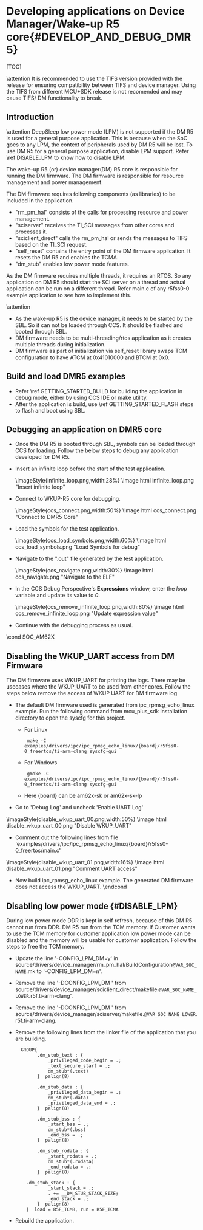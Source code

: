 # Developing applications on  Device Manager/Wake-up R5 core{#DEVELOP_AND_DEBUG_DMR5}

[TOC]

\attention It is recommended to use the TIFS version provided with the release for ensuring compatibility between TIFS and device manager. Using the TIFS from different MCU+SDK release is not recomended and may cause TIFS/ DM functionality to break.

## Introduction

\attention DeepSleep low power mode (LPM) is not supported if the DM R5 is used for a general purpose application. This is because when the SoC goes to any LPM, the context of peripherals used by DM R5 will be lost. To use DM R5 for a general purpose application, disable LPM support. Refer \ref DISABLE_LPM to know how to disable LPM.

 The wake-up R5 (or) device manager(DM) R5 core is responsible for running the DM firmware. The DM firmware is
 responsible for resource management and power management.

The DM firmware requires following components (as libraries) to be included in the application.
  - "rm_pm_hal" consists of the calls for processing resource and power management.
  - "sciserver" receives the TI_SCI messages from other cores and processes it.
  - "sciclient_direct" calls the rm_pm_hal or sends the messages to TIFS based on the TI_SCI request.
  - "self_reset" contains the entry point of the DM firmware application. It resets the DM R5 and enables the TCMA.
  - "dm_stub" enables low power mode features.

As the DM firmware requires multiple threads, it requires an RTOS. So any application on DM R5 should start the SCI server on a thread and actual application can be run on a different thread. Refer main.c of any r5fss0-0 example application to see how to implement this.

\attention
- As the wake-up R5 is the device manager, it needs to be started by the SBL. So it can not be loaded through CCS.
It should be flashed and booted through SBL.
- DM firmware needs to be multi-threading/rtos application as it creates multiple threads during initialization.
- DM firmware as part of initialization via self_reset library swaps TCM configuration to have ATCM at 0x41010000 and BTCM at 0x0.

## Build and load DMR5 examples

- Refer \ref GETTING_STARTED_BUILD for building the application in debug mode, either by using CCS IDE or make utility.
- After the application is build, use \ref GETTING_STARTED_FLASH steps to flash and boot using SBL.

## Debugging an application on DMR5 core

- Once the DM R5 is booted through SBL, symbols can be loaded through CCS for loading.
Follow the below steps to debug any application developed for DM R5.

 - Insert an infinite loop before the start of the test application.

    \imageStyle{infinite_loop.png,width:28%}
    \image html infinite_loop.png "Insert infinite loop"

 - Connect to WKUP-R5 core for debugging.

    \imageStyle{ccs_connect.png,width:50%}
    \image html ccs_connect.png "Connect to DMR5 Core"

 - Load the symbols for the test application.

    \imageStyle{ccs_load_symbols.png,width:60%}
    \image html ccs_load_symbols.png "Load Symbols for debug"

 - Navigate to the ".out" file generated by the test application.

    \imageStyle{ccs_navigate.png,width:30%}
    \image html ccs_navigate.png "Navigate to the ELF"

 - In the CCS Debug Perspective's **Expressions** window, enter the *loop* variable and update its value to *0*.

    \imageStyle{ccs_remove_infinite_loop.png,width:80%}
    \image html ccs_remove_infinite_loop.png "Update expression value"

 - Continue with the debugging process as usual.

\cond SOC_AM62X
## Disabling the WKUP_UART access from DM Firmware

The DM firmware uses WKUP_UART for printing the logs. There may be usecases where the WKUP_UART to be used from other cores.
Follow the steps below remove the access of WKUP UART for DM firmware log

  - The default DM firmware used is generated from ipc_rpmsg_echo_linux example. Run the following command from mcu_plus_sdk installation directory to open the syscfg for this project.
    - For Linux

           make -C examples/drivers/ipc/ipc_rpmsg_echo_linux/{board}/r5fss0-0_freertos/ti-arm-clang syscfg-gui

    - For Windows

           gmake -C examples/drivers/ipc/ipc_rpmsg_echo_linux/{board}/r5fss0-0_freertos/ti-arm-clang syscfg-gui
    - Here {board} can be am62x-sk or am62x-sk-lp

  - Go to 'Debug Log' and uncheck 'Enable UART Log'


\imageStyle{disable_wkup_uart_00.png,width:50%}
\image html disable_wkup_uart_00.png "Disable WKUP_UART"

  - Comment out the following lines from file 'examples/drivers/ipc/ipc_rpmsg_echo_linux/{board}/r5fss0-0_freertos/main.c'


\imageStyle{disable_wkup_uart_01.png,width:16%}
\image html disable_wkup_uart_01.png "Comment UART access"

  - Now build ipc_rpmsg_echo_linux example. The generated DM firmware does not access the WKUP_UART.
\endcond 

## Disabling low power mode {#DISABLE_LPM}

During low power mode DDR is kept in self refresh, because of this DM R5 cannot run from DDR. DM R5 run from the TCM memory. If Customer wants to use the TCM memory for customer application low power mode can be disabled and the memory will be usable for customer application. Follow the steps to free the TCM memory.

  - Update the  line '-CONFIG_LPM_DM=y' in  source/drivers/device_manager/rm_pm_hal/BuildConfiguration`@VAR_SOC_NAME`.mk to '-CONFIG_LPM_DM=n'.
  - Remove the  line '-DCONFIG_LPM_DM \' from  source/drivers/device_manager/sciclient_direct/makefile.`@VAR_SOC_NAME_LOWER`.r5f.ti-arm-clang'.
  - Remove the  line '-DCONFIG_LPM_DM \' from  source/drivers/device_manager/sciserver/makefile.`@VAR_SOC_NAME_LOWER`.r5f.ti-arm-clang.
  - Remove the following lines from the linker file of the application that you are building.

          GROUP{
                .dm_stub_text : {
                    _privileged_code_begin = .;
                    _text_secure_start = .;
                    dm_stub*(.text)
                }  palign(8)

                .dm_stub_data : {
                    _privileged_data_begin = .;
                    dm_stub*(.data)
                    _privileged_data_end = .;
                }  palign(8)

                .dm_stub_bss : {
                    _start_bss = .;
                    dm_stub*(.bss)
                    _end_bss = .;
                }  palign(8)

                .dm_stub_rodata : {
                    _start_rodata = .;
                    dm_stub*(.rodata)
                    _end_rodata = .;
                }  palign(8)

            .dm_stub_stack : {
                    _start_stack = .;
                    . += __DM_STUB_STACK_SIZE;
                    _end_stack = .;
                }  palign(8)
            }  load = R5F_TCMB, run = R5F_TCMA
  - Rebuild the application.
  
